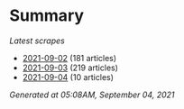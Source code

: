# Summary
*Latest scrapes*
* [2021-09-02](https://github.com/nuuuwan/news_lk/blob/data/news_lk.2021-09-02.json) (181 articles)
* [2021-09-03](https://github.com/nuuuwan/news_lk/blob/data/news_lk.2021-09-03.json) (219 articles)
* [2021-09-04](https://github.com/nuuuwan/news_lk/blob/data/news_lk.2021-09-04.json) (10 articles)

*Generated at 05:08AM, September 04, 2021*